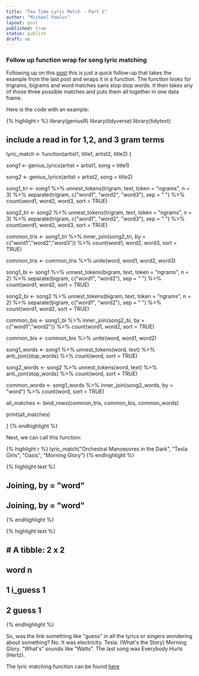 ```yaml
---
title: "Tea Time Lyric Match - Part 2"
author: "Michael Pawlus"
layout: post
published: true
status: publish
draft: no
---
```

 
### Follow up function wrap for song lyric matching
 
Following up on this [post](http://michaelpawlus.github.io/tttt_term_matching/) this is just a quick follow-up that takes the example from the last post and wraps it in a function. The function looks for trigrams, bigrams and word matches sans stop stop words. It then takes any of those three possible matches and puts them all together in one data frame.
 
Here is the code with an example:
 

{% highlight r %}
library(geniusR)
library(tidyverse)
library(tidytext)
 
## include a read in for 1,2, and 3 gram terms
 
lyric_match <- function(artist1, title1, artist2, title2) {
 
song1 <- genius_lyrics(artist = artist1, song = title1) 
 
song2 <- genius_lyrics(artist = artist2, song = title2)
 
song1_tri <- song1 %>%
  unnest_tokens(trigram, text, token = "ngrams", n = 3) %>%
  separate(trigram, c("word1", "word2", "word3"), sep = " ") %>%
  count(word1, word2, word3, sort = TRUE)
 
song2_tri <- song2 %>%
  unnest_tokens(trigram, text, token = "ngrams", n = 3) %>%
  separate(trigram, c("word1", "word2", "word3"), sep = " ") %>%
  count(word1, word2, word3, sort = TRUE)
 
common_tris <- song1_tri %>%
  inner_join(song2_tri, by = c("word1","word2","word3")) %>%
  count(word1, word2, word3, sort = TRUE)
 
common_tris <- common_tris %>%
  unite(word, word1, word2, word3)
 
song1_bi <- song1 %>%
  unnest_tokens(bigram, text, token = "ngrams", n = 2) %>%
  separate(bigram, c("word1", "word2"), sep = " ") %>%
  count(word1, word2, sort = TRUE)
 
song2_bi <- song2 %>%
  unnest_tokens(bigram, text, token = "ngrams", n = 2) %>%
  separate(bigram, c("word1", "word2"), sep = " ") %>%
  count(word1, word2, sort = TRUE)
 
common_bis <- song1_bi %>%
  inner_join(song2_bi, by = c("word1","word2")) %>%
  count(word1, word2, sort = TRUE)
 
common_bis <- common_bis %>%
  unite(word, word1, word2)
 
song1_words <- song1 %>%
  unnest_tokens(word, text) %>%
  anti_join(stop_words) %>%
  count(word, sort = TRUE)
 
song2_words <- song2 %>%
  unnest_tokens(word, text) %>%
  anti_join(stop_words) %>%
  count(word, sort = TRUE)
 
common_words <- song1_words %>%
  inner_join(song2_words, by = "word") %>%
  count(word, sort = TRUE)
 
all_matches <- bind_rows(common_tris, common_bis, common_words)
 
print(all_matches)
 
}
{% endhighlight %}
 
Next, we can call this function:
 

{% highlight r %}
lyric_match("Orchestral Manoeuvres in the Dark", "Tesla Girls", "Oasis", "Morning Glory")
{% endhighlight %}



{% highlight text %}
## Joining, by = "word"
## Joining, by = "word"
{% endhighlight %}



{% highlight text %}
## # A tibble: 2 x 2
##      word     n
##     <chr> <int>
## 1 i_guess     1
## 2   guess     1
{% endhighlight %}
 
So, was the link something like "guess" in all the lyrics or singers wondering about something? No. It was electricity. Tesla. (What's the Story) Morning Glory. "What's" sounds like "Watts". The last song was Everybody Hurts (Hertz). 
 
The lyric matching function can be found [here](https://github.com/michaelpawlus/song_lyric_match)
